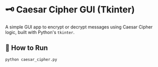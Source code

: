 # 🗝️ Caesar Cipher GUI (Tkinter)

A simple GUI app to encrypt or decrypt messages using Caesar Cipher logic, built with Python's `tkinter`.

## 🚀 How to Run

```bash
python caesar_cipher.py

